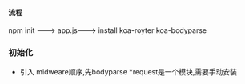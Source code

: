 #### 流程 
npm init ---> app.js---> install koa-royter koa-bodyparse 
### 初始化
* 引入 midweare顺序,先bodyparse
*request是一个模块,需要手动安装